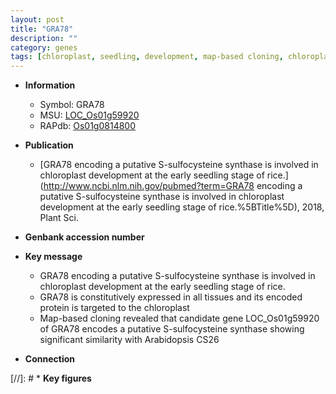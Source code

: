 ```yaml
---
layout: post
title: "GRA78"
description: ""
category: genes
tags: [chloroplast, seedling, development, map-based cloning, chloroplast development]
---
```


* **Information**  
    + Symbol: GRA78  
    + MSU: [LOC_Os01g59920](http://rice.uga.edu/cgi-bin/ORF_infopage.cgi?orf=LOC_Os01g59920)  
    + RAPdb: [Os01g0814800](https://rapdb.dna.affrc.go.jp/locus/?name=Os01g0814800)  

* **Publication**  
    + [GRA78 encoding a putative S-sulfocysteine synthase is involved in chloroplast development at the early seedling stage of rice.](http://www.ncbi.nlm.nih.gov/pubmed?term=GRA78 encoding a putative S-sulfocysteine synthase is involved in chloroplast development at the early seedling stage of rice.%5BTitle%5D), 2018, Plant Sci.

* **Genbank accession number**  

* **Key message**  
    + GRA78 encoding a putative S-sulfocysteine synthase is involved in chloroplast development at the early seedling stage of rice.
    + GRA78 is constitutively expressed in all tissues and its encoded protein is targeted to the chloroplast
    + Map-based cloning revealed that candidate gene LOC_Os01g59920 of GRA78 encodes a putative S-sulfocysteine synthase showing significant similarity with Arabidopsis CS26

* **Connection**  

[//]: # * **Key figures**  


